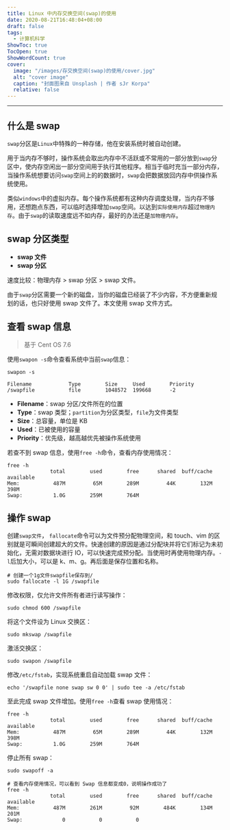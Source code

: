 ```yaml
---
title: Linux 中内存交换空间(swap)的使用
date: 2020-08-21T16:48:04+08:00
draft: false
tags:
  - 计算机科学
ShowToc: true
TocOpen: true
ShowWordCount: true
cover:
  image: "/images/存交换空间(swap)的使用/cover.jpg"
  alt: "cover image"
  caption: "封面图来自 Unsplash | 作者 sJr Korpa"
  relative: false
---
```


---

## 什么是 swap

`swap`分区是`Linux`中特殊的一种存储，他在安装系统时被自动创建。

用于当内存不够时，操作系统会取出内存中不活跃或不常用的一部分放到`swap`分区中，使内存空闲出一部分空间用于执行其他程序。相当于临时充当一部分内存，当操作系统想要访问`swap`空间上的的数据时，`swap`会把数据放回内存中供操作系统使用。

类似`windows`中的虚拟内存。每个操作系统都有这种内存调度处理，当内存不够用，还想跑点东西，可以临时选择增加`swap`空间。以达到`实际使用内存`超过`物理内存`。由于`swap`的读取速度远不如内存，最好的办法还是`加物理内存`。

## swap 分区类型

- **swap 文件**
- **swap 分区**

速度比较：物理内存 > swap 分区 > swap 文件。

由于`swap`分区需要一个新的磁盘，当你的磁盘已经装了不少内容，不方便重新规划的话，也只好使用 swap 文件了。本文使用 swap 文件方式。

## 查看 swap 信息

> 基于 Cent OS 7.6

使用`swapon -s`命令查看系统中当前`swap`信息：

```shell
swapon -s

Filename            Type        Size     Used        Priority
/swapfile           file        1048572  199668      -2
```

- **Filename**：swap 分区/文件所在的位置
- **Type**：swap 类型；`partition`为分区类型，`file`为文件类型
- **Size**：总容量，单位是 KB
- **Used**：已被使用的容量
- **Priority**：优先级，越高越优先被操作系统使用

若查不到 swap 信息，使用`free -h`命令，查看内存使用情况：

```shell
free -h
              total        used        free      shared  buff/cache   available
Mem:           487M         65M        289M         44K        132M        398M
Swap:          1.0G        259M        764M
```

## 操作 swap

创建`swap文件`， `fallocate`命令可以为文件预分配物理空间，和 touch、vim 的区别就是可瞬间创建超大的文件。快速创建的原因是通过分配块并将它们标记为未初始化，无需对数据块进行 IO，可以快速完成预分配。当使用时再使用物理内存。`-l`后加大小，可以是 k、m、g。再后面是保存位置和名称。

```shell
# 创建一个1g文件swapfile保存到/
sudo fallocate -l 1G /swapfile
```

修改权限，仅允许文件所有者进行读写操作：

```shell
sudo chmod 600 /swapfile
```

将这个文件设为 Linux 交换区：

```shell
sudo mkswap /swapfile
```

激活交换区：

```shell
sudo swapon /swapfile
```

修改`/etc/fstab`，实现系统重启自动加载 swap 文件：

```shell
echo '/swapfile none swap sw 0 0' | sudo tee -a /etc/fstab
```

至此完成 swap 文件增加。使用`free -h`查看 swap 使用情况：

```shell
free -h
              total        used        free      shared  buff/cache   available
Mem:           487M         65M        289M         44K        132M        398M
Swap:          1.0G        259M        764M
```

停止所有 swap：

```shell
sudo swapoff -a

# 查看内存使用情况，可以看到 Swap 信息都变成0，说明操作成功了
free -h
              total        used        free      shared  buff/cache   available
Mem:           487M        261M         92M        484K        134M        201M
Swap:     	      0           0           0
```
